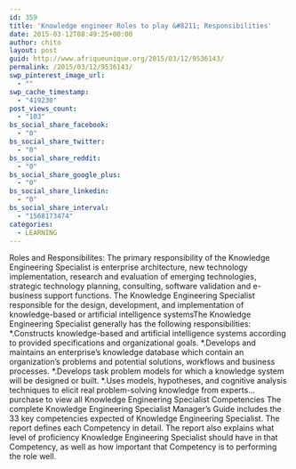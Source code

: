 ```yaml
---
id: 359
title: 'Knowledge engineer Roles to play &#8211; Responsibilities'
date: 2015-03-12T08:49:25+00:00
author: chito
layout: post
guid: http://www.afriqueunique.org/2015/03/12/9536143/
permalink: /2015/03/12/9536143/
swp_pinterest_image_url:
  - ""
swp_cache_timestamp:
  - "419230"
post_views_count:
  - "103"
bs_social_share_facebook:
  - "0"
bs_social_share_twitter:
  - "0"
bs_social_share_reddit:
  - "0"
bs_social_share_google_plus:
  - "0"
bs_social_share_linkedin:
  - "0"
bs_social_share_interval:
  - "1568173474"
categories:
  - LEARNING
---
```

Roles and Responsibilites: The primary responsibility of the Knowledge Engineering Specialist is enterprise architecture, new technology implementation, research and evaluation of emerging technologies, strategic technology planning, consulting, software validation and e-business support functions. The Knowledge Engineering Specialist responsible for the design, development, and implementation of knowledge-based or artificial intelligence systemsThe Knowledge Engineering Specialist generally has the following responsibilities: \*.Constructs knowledge-based and artificial intelligence systems according to provided specifications and organizational goals. \*.Develops and maintains an enterprise&#8217;s knowledge database which contain an organization&#8217;s problems and potential solutions, workflows and business processes. \*.Develops task problem models for which a knowledge system will be designed or built. \*.Uses models, hypotheses, and cognitive analysis techniques to elicit real problem-solving knowledge from experts&#8230; purchase to view all Knowledge Engineering Specialist Competencies The complete Knowledge Engineering Specialist Manager&#8217;s Guide includes the 33 key competencies expected of Knowledge Engineering Specialist. The report defines each Competency in detail. The report also explains what level of proficiency Knowledge Engineering Specialist should have in that Competency, as well as how important that Competency is to performing the role well.
